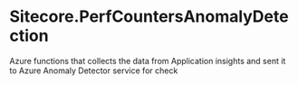 # Sitecore.PerfCountersAnomalyDetection
Azure functions that collects the data from Application insights and sent it to Azure Anomaly Detector service for check
